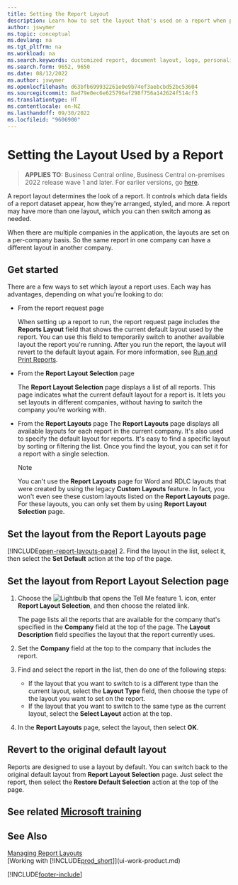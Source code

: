 ```yaml
---
title: Setting the Report Layout
description: Learn how to set the layout that's used on a report when previewing and printing.
author: jswymer
ms.topic: conceptual
ms.devlang: na
ms.tgt_pltfrm: na
ms.workload: na
ms.search.keywords: customized report, document layout, logo, personalize
ms.search.form: 9652, 9650
ms.date: 08/12/2022
ms.author: jswymer
ms.openlocfilehash: d63bfb699932261e0e9b74ef3aebcbd52bc53604
ms.sourcegitcommit: 8ad79e0ec6e625796af298f756a142624f514cf3
ms.translationtype: HT
ms.contentlocale: en-NZ
ms.lasthandoff: 09/30/2022
ms.locfileid: "9606900"
---
```

# <a name="setting-the-layout-used-by-a-report"></a>Setting the Layout Used by a Report

> **APPLIES TO:** Business Central online, Business Central on-premises 2022 release wave 1 and later. For earlier versions, go [here](ui-how-change-layout-currently-used-report.md).

A report layout determines the look of a report. It controls which data fields of a report dataset appear, how they're arranged, styled, and more. A report may have more than one layout, which you can then switch among as needed.

When there are multiple companies in the application, the layouts are set on a per-company basis. So the same report in one company can have a different layout in another company.

## <a name="get-started"></a>Get started

There are a few ways to set which layout a report uses. Each way has advantages, depending on what you're looking to do: 

- From the report request page

  When setting up a report to run, the report request page includes the **Reports Layout** field that shows the current default layout used by the report. You can use this field to temporarily switch to another available layout the report you're running. After you run the report, the layout will revert to the default layout again. For more information, see [Run and Print Reports](ui-work-report.md#switching-the-report-layout).

- From the **Report Layout Selection** page

  The **Report Layout Selection** page displays a list of all reports. This page indicates what the current default layout for a report is. It lets you set layouts in different companies, without having to switch the company you're working with.

- From the **Report Layouts** page The **Report Layouts** page displays all available layouts for each report in the current company. It's also used to specify the default layout for reports. It's easy to find a specific layout by sorting or filtering the list. Once you find the layout, you can set it for a report with a single selection.

  > [!NOTE]
  > You can't use the **Report Layouts** page for Word and RDLC layouts that were created by using the legacy **Custom Layouts** feature. In fact, you won't even see these custom layouts listed on the **Report Layouts** page. For these layouts, you can only set them by using **Report Layout Selection** page.

## <a name="set-the-layout-from-the-report-layouts-page"></a>Set the layout from the Report Layouts page

[!INCLUDE[open-report-layouts-page](includes/open-report-layouts-page.md)]
2. Find the layout in the list, select it, then select the **Set Default** action at the top of the page.

## <a name="set-the-layout-from-report-layout-selection-page"></a>Set the layout from Report Layout Selection page

1. Choose the ![Lightbulb that opens the Tell Me feature 1.](media/ui-search/search_small.png "Tell me what you want to do") icon, enter **Report Layout Selection**, and then choose the related link.
  
   The page lists all the reports that are available for the company that's specified in the **Company** field at the top of the page. The **Layout Description** field specifies the layout that the report currently uses.
2. Set the **Company** field at the top to the company that includes the report.
3. Find and select the report in the list, then do one of the following steps:

   - If the layout that you want to switch to is a different type than the current layout, select the **Layout Type** field, then choose the type of the layout you want to set on the report. 
   - If the layout that you want to switch to the same type as the current layout, select the **Select Layout** action at the top.

4. In the **Report Layouts** page, select the layout, then select **OK**.

## <a name="revert-to-the-original-default-layout"></a>Revert to the original default layout

Reports are designed to use a layout by default. You can switch back to the original default layout from **Report Layout Selection** page. Just select the report, then select the **Restore Default Selection** action at the top of the page.

## <a name="see-related-microsoft-training"></a>See related [Microsoft training](/training/modules/change-documents-dynamics-365-business-central/index)

## <a name="see-also"></a>See Also

[Managing Report Layouts](ui-manage-report-layouts.md)  
[Working with [!INCLUDE[prod_short](includes/prod_short.md)]](ui-work-product.md)

[!INCLUDE[footer-include](includes/footer-banner.md)]
